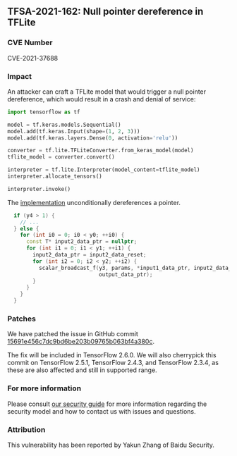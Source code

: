 ## TFSA-2021-162: Null pointer dereference in TFLite

### CVE Number
CVE-2021-37688

### Impact
An attacker can craft a TFLite model that would trigger a null pointer
dereference, which would result in a crash and denial of service:

```python
import tensorflow as tf

model = tf.keras.models.Sequential()
model.add(tf.keras.Input(shape=(1, 2, 3)))
model.add(tf.keras.layers.Dense(0, activation='relu'))

converter = tf.lite.TFLiteConverter.from_keras_model(model)
tflite_model = converter.convert()

interpreter = tf.lite.Interpreter(model_content=tflite_model)
interpreter.allocate_tensors()

interpreter.invoke()
```

The [
implementation](https://github.com/tensorflow/tensorflow/blob/149562d49faa709ea80df1d99fc41d005b81082a/tensorflow/lite/kernels/internal/optimized/optimized_ops.h#L268-L285)
unconditionally dereferences a pointer.

```cc
  if (y4 > 1) {
    // ...
  } else {
    for (int i0 = 0; i0 < y0; ++i0) {
      const T* input2_data_ptr = nullptr;
      for (int i1 = 0; i1 < y1; ++i1) {
        input2_data_ptr = input2_data_reset;
        for (int i2 = 0; i2 < y2; ++i2) {
          scalar_broadcast_f(y3, params, *input1_data_ptr, input2_data_ptr,
                             output_data_ptr);
        }
      }
    }
  }
```

### Patches
We have patched the issue in GitHub commit
[15691e456c7dc9bd6be203b09765b063bf4a380c](https://github.com/tensorflow/tensorflow/commit/15691e456c7dc9bd6be203b09765b063bf4a380c).

The fix will be included in TensorFlow 2.6.0. We will also cherrypick this
commit on TensorFlow 2.5.1, TensorFlow 2.4.3, and TensorFlow 2.3.4, as these are
also affected and still in supported range.

### For more information
Please consult [our security
guide](https://github.com/tensorflow/tensorflow/blob/master/SECURITY.md) for
more information regarding the security model and how to contact us with issues
and questions.

### Attribution
This vulnerability has been reported by Yakun Zhang of Baidu Security.
